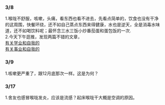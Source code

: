 ### 3/8
 1.喉咙不舒服，咳嗽，头痛，看东西也看不进去，先看点简单的，饮食也没有干净的这周围，快餐环绕，还不如自己蒸点东西来得健康，水也是逆天，全是消毒水味道，还不如喝饮料呢；最怀念三水三饭小炒番茄蛋和蛋包饭的一次.  
 2.今天下午逛推，发现两篇不错的文章，  
[有关学业和自我的](https://web.archive.org/web/20210511014518/https://www.himself65.com/quit-qhnu/)  
[有关事业和自我的](https://x.com/JamesGoong/status/1897995738103038152)

### 3/9
1.咳嗽更严重了，跟12月底那次一样。这是为何？

### 3/17
1.舍友也感冒喉咙发炎，应该是流感？起床喉咙干大概是空调的原因。  
